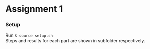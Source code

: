 # Assignment 1

### Setup  
Run `$ source setup.sh`  
Steps and results for each part are shown in subfolder respectively.
